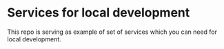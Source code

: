 # Services for local development

This repo is serving as example of set of services which you can need for local development.